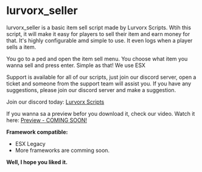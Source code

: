 # lurvorx_seller
lurvorx_seller is a basic item sell script made by Lurvorx Scripts. Wtih this script, it will make it easy for players to sell their item and earn money for that. It's highly configurable amd simple to use. It even logs when a player sells a item.

You go to a ped and open the item sell menu. You choose what item you wanna sell and press enter. Simple as that! We use ESX

Support is available for all of our scripts, just join our discord server, open a ticket and someone from the support team will assist you. If you have any suggestions, please join our discord server and make a suggestion.

Join our discord today: [Lurvorx Scripts](https://discord.gg/Tzzsh8zVyQ)

If you wanna sa a preview befor you download it, check our video.
Watch it here: [Preview - COMING SOON!]()

**Framework compatible:**
- ESX Legacy
- More frameworks are comming soon.

**Well, I hope you liked it.**
